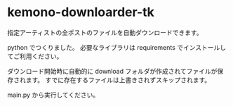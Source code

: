 # kemono-downloarder-tk

指定アーティストの全ポストのファイルを自動ダウンロードできます。

python でつくりました。
必要なライブラリは requirements でインストールしてご利用ください。

ダウンロード開始時に自動的に download フォルダが作成されてファイルが保存されます。
すでに存在するファイルは上書きされずスキップされます。

main.py から実行してください。
